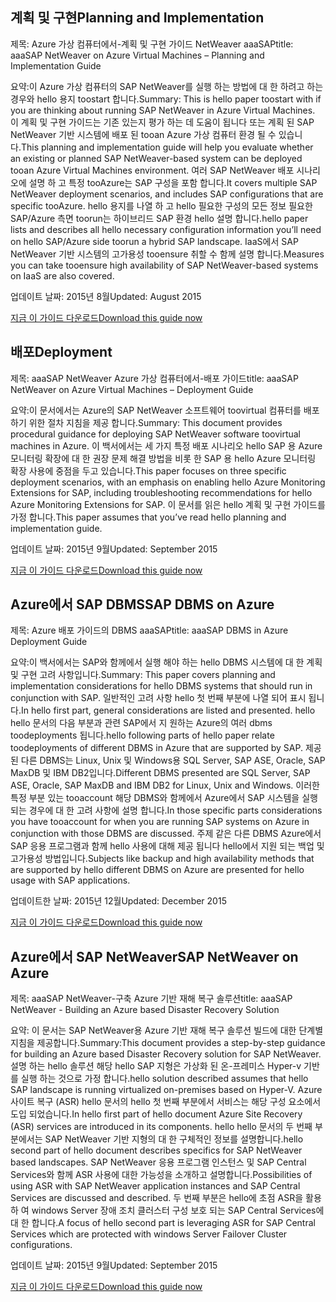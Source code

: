 
## <a name="planning-and-implementation"></a><span data-ttu-id="a0ea5-101">계획 및 구현</span><span class="sxs-lookup"><span data-stu-id="a0ea5-101">Planning and Implementation</span></span>
<span data-ttu-id="a0ea5-102">제목: Azure 가상 컴퓨터에서-계획 및 구현 가이드 NetWeaver aaaSAP</span><span class="sxs-lookup"><span data-stu-id="a0ea5-102">title: aaaSAP NetWeaver on Azure Virtual Machines – Planning and Implementation Guide</span></span>

<span data-ttu-id="a0ea5-103">요약:이 Azure 가상 컴퓨터의 SAP NetWeaver를 실행 하는 방법에 대 한 하려고 하는 경우와 hello 용지 toostart 합니다.</span><span class="sxs-lookup"><span data-stu-id="a0ea5-103">Summary: This is hello paper toostart with if you are thinking about running SAP NetWeaver in Azure Virtual Machines.</span></span> <span data-ttu-id="a0ea5-104">이 계획 및 구현 가이드는 기존 있는지 평가 하는 데 도움이 됩니다 또는 계획 된 SAP NetWeaver 기반 시스템에 배포 된 tooan Azure 가상 컴퓨터 환경 될 수 있습니다.</span><span class="sxs-lookup"><span data-stu-id="a0ea5-104">This planning and implementation guide will help you evaluate whether an existing or planned SAP NetWeaver-based system can be deployed tooan Azure Virtual Machines environment.</span></span> <span data-ttu-id="a0ea5-105">여러 SAP NetWeaver 배포 시나리오에 설명 하 고 특정 tooAzure는 SAP 구성을 포함 합니다.</span><span class="sxs-lookup"><span data-stu-id="a0ea5-105">It covers multiple SAP NetWeaver deployment scenarios, and includes SAP configurations that are specific tooAzure.</span></span> <span data-ttu-id="a0ea5-106">hello 용지를 나열 하 고 hello 필요한 구성의 모든 정보 필요한 SAP/Azure 측면 toorun는 하이브리드 SAP 환경 hello 설명 합니다.</span><span class="sxs-lookup"><span data-stu-id="a0ea5-106">hello paper lists and describes all hello necessary configuration information you’ll need on hello SAP/Azure side toorun a hybrid SAP landscape.</span></span> <span data-ttu-id="a0ea5-107">IaaS에서 SAP NetWeaver 기반 시스템의 고가용성 tooensure 취할 수 함께 설명 합니다.</span><span class="sxs-lookup"><span data-stu-id="a0ea5-107">Measures you can take tooensure high availability of SAP NetWeaver-based systems on IaaS are also covered.</span></span>

<span data-ttu-id="a0ea5-108">업데이트 날짜: 2015년 8월</span><span class="sxs-lookup"><span data-stu-id="a0ea5-108">Updated: August 2015</span></span>

[<span data-ttu-id="a0ea5-109">지금 이 가이드 다운로드</span><span class="sxs-lookup"><span data-stu-id="a0ea5-109">Download this guide now</span></span>](http://go.microsoft.com/fwlink/?LinkId=397963)

## <a name="deployment"></a><span data-ttu-id="a0ea5-110">배포</span><span class="sxs-lookup"><span data-stu-id="a0ea5-110">Deployment</span></span>
<span data-ttu-id="a0ea5-111">제목: aaaSAP NetWeaver Azure 가상 컴퓨터에서-배포 가이드</span><span class="sxs-lookup"><span data-stu-id="a0ea5-111">title: aaaSAP NetWeaver on Azure Virtual Machines – Deployment Guide</span></span>

<span data-ttu-id="a0ea5-112">요약:이 문서에서는 Azure의 SAP NetWeaver 소프트웨어 toovirtual 컴퓨터를 배포 하기 위한 절차 지침을 제공 합니다.</span><span class="sxs-lookup"><span data-stu-id="a0ea5-112">Summary: This document provides procedural guidance for deploying SAP NetWeaver software toovirtual machines in Azure.</span></span> <span data-ttu-id="a0ea5-113">이 백서에서는 세 가지 특정 배포 시나리오 hello SAP 용 Azure 모니터링 확장에 대 한 권장 문제 해결 방법을 비롯 한 SAP 용 hello Azure 모니터링 확장 사용에 중점을 두고 있습니다.</span><span class="sxs-lookup"><span data-stu-id="a0ea5-113">This paper focuses on three specific deployment scenarios, with an emphasis on enabling hello Azure Monitoring Extensions for SAP, including troubleshooting recommendations for hello Azure Monitoring Extensions for SAP.</span></span> <span data-ttu-id="a0ea5-114">이 문서를 읽은 hello 계획 및 구현 가이드를 가정 합니다.</span><span class="sxs-lookup"><span data-stu-id="a0ea5-114">This paper assumes that you’ve read hello planning and implementation guide.</span></span>

<span data-ttu-id="a0ea5-115">업데이트 날짜: 2015년 9월</span><span class="sxs-lookup"><span data-stu-id="a0ea5-115">Updated: September 2015</span></span>

[<span data-ttu-id="a0ea5-116">지금 이 가이드 다운로드</span><span class="sxs-lookup"><span data-stu-id="a0ea5-116">Download this guide now</span></span>](http://go.microsoft.com/fwlink/?LinkId=397964)

## <a name="sap-dbms-on-azure"></a><span data-ttu-id="a0ea5-117">Azure에서 SAP DBMS</span><span class="sxs-lookup"><span data-stu-id="a0ea5-117">SAP DBMS on Azure</span></span>
<span data-ttu-id="a0ea5-118">제목: Azure 배포 가이드의 DBMS aaaSAP</span><span class="sxs-lookup"><span data-stu-id="a0ea5-118">title: aaaSAP DBMS in Azure Deployment Guide</span></span>

<span data-ttu-id="a0ea5-119">요약:이 백서에서는 SAP와 함께에서 실행 해야 하는 hello DBMS 시스템에 대 한 계획 및 구현 고려 사항입니다.</span><span class="sxs-lookup"><span data-stu-id="a0ea5-119">Summary: This paper covers planning and implementation considerations for hello DBMS systems that should run in conjunction with SAP.</span></span> <span data-ttu-id="a0ea5-120">일반적인 고려 사항 hello 첫 번째 부분에 나열 되어 표시 됩니다.</span><span class="sxs-lookup"><span data-stu-id="a0ea5-120">In hello first part, general considerations are listed and presented.</span></span> <span data-ttu-id="a0ea5-121">hello hello 문서의 다음 부분과 관련 SAP에서 지 원하는 Azure의 여러 dbms toodeployments 됩니다.</span><span class="sxs-lookup"><span data-stu-id="a0ea5-121">hello following parts of hello paper relate toodeployments of different DBMS in Azure that are supported by SAP.</span></span> <span data-ttu-id="a0ea5-122">제공된 다른 DBMS는 Linux, Unix 및 Windows용 SQL Server, SAP ASE, Oracle, SAP MaxDB 및 IBM DB2입니다.</span><span class="sxs-lookup"><span data-stu-id="a0ea5-122">Different DBMS presented are SQL Server, SAP ASE, Oracle, SAP MaxDB and IBM DB2 for Linux, Unix and Windows.</span></span> <span data-ttu-id="a0ea5-123">이러한 특정 부분 있는 tooaccount 해당 DBMS와 함께에서 Azure에서 SAP 시스템을 실행 되는 경우에 대 한 고려 사항에 설명 합니다.</span><span class="sxs-lookup"><span data-stu-id="a0ea5-123">In those specific parts considerations you have tooaccount for when you are running SAP systems on Azure in conjunction with those DBMS are discussed.</span></span> <span data-ttu-id="a0ea5-124">주제 같은 다른 DBMS Azure에서 SAP 응용 프로그램과 함께 hello 사용에 대해 제공 됩니다 hello에서 지원 되는 백업 및 고가용성 방법입니다.</span><span class="sxs-lookup"><span data-stu-id="a0ea5-124">Subjects like backup and high availability methods that are supported by hello different DBMS on Azure are presented for hello usage with SAP applications.</span></span>

<span data-ttu-id="a0ea5-125">업데이트한 날짜: 2015년 12월</span><span class="sxs-lookup"><span data-stu-id="a0ea5-125">Updated: December 2015</span></span>

[<span data-ttu-id="a0ea5-126">지금 이 가이드 다운로드</span><span class="sxs-lookup"><span data-stu-id="a0ea5-126">Download this guide now</span></span>](http://go.microsoft.com/fwlink/?LinkId=397965)

## <a name="sap-netweaver-on-azure"></a><span data-ttu-id="a0ea5-127">Azure에서 SAP NetWeaver</span><span class="sxs-lookup"><span data-stu-id="a0ea5-127">SAP NetWeaver on Azure</span></span>
<span data-ttu-id="a0ea5-128">제목: aaaSAP NetWeaver-구축 Azure 기반 재해 복구 솔루션</span><span class="sxs-lookup"><span data-stu-id="a0ea5-128">title: aaaSAP NetWeaver - Building an Azure based Disaster Recovery Solution</span></span>

<span data-ttu-id="a0ea5-129">요약: 이 문서는 SAP NetWeaver용 Azure 기반 재해 복구 솔루션 빌드에 대한 단계별 지침을 제공합니다.</span><span class="sxs-lookup"><span data-stu-id="a0ea5-129">Summary:This document provides a step-by-step guidance for building an Azure based Disaster Recovery solution for SAP NetWeaver.</span></span> <span data-ttu-id="a0ea5-130">설명 하는 hello 솔루션 해당 hello SAP 지형은 가상화 된 온-프레미스 Hyper-v 기반를 실행 하는 것으로 가정 합니다.</span><span class="sxs-lookup"><span data-stu-id="a0ea5-130">hello solution described assumes that hello SAP landscape is running virtualized on-premises based on Hyper-V.</span></span> <span data-ttu-id="a0ea5-131">Azure 사이트 복구 (ASR) hello 문서의 hello 첫 번째 부분에서 서비스는 해당 구성 요소에서 도입 되었습니다.</span><span class="sxs-lookup"><span data-stu-id="a0ea5-131">In hello first part of hello document Azure Site Recovery (ASR) services are introduced in its components.</span></span> <span data-ttu-id="a0ea5-132">hello hello 문서의 두 번째 부분에서는 SAP NetWeaver 기반 지형의 대 한 구체적인 정보를 설명합니다.</span><span class="sxs-lookup"><span data-stu-id="a0ea5-132">hello second part of hello document describes specifics for SAP NetWeaver based landscapes.</span></span> <span data-ttu-id="a0ea5-133">SAP NetWeaver 응용 프로그램 인스턴스 및 SAP Central Services와 함께 ASR 사용에 대한 가능성을 소개하고 설명합니다.</span><span class="sxs-lookup"><span data-stu-id="a0ea5-133">Possibilities of using ASR with SAP NetWeaver application instances and SAP Central Services are discussed and described.</span></span> <span data-ttu-id="a0ea5-134">두 번째 부분은 hello에 초점 ASR을 활용 하 여 windows Server 장애 조치 클러스터 구성 보호 되는 SAP Central Services에 대 한 합니다.</span><span class="sxs-lookup"><span data-stu-id="a0ea5-134">A focus of hello second part is leveraging ASR for SAP Central Services which are protected with windows Server Failover Cluster configurations.</span></span>

<span data-ttu-id="a0ea5-135">업데이트 날짜: 2015년 9월</span><span class="sxs-lookup"><span data-stu-id="a0ea5-135">Updated: September 2015</span></span>

[<span data-ttu-id="a0ea5-136">지금 이 가이드 다운로드</span><span class="sxs-lookup"><span data-stu-id="a0ea5-136">Download this guide now</span></span>](http://go.microsoft.com/fwlink/?LinkID=521971)

